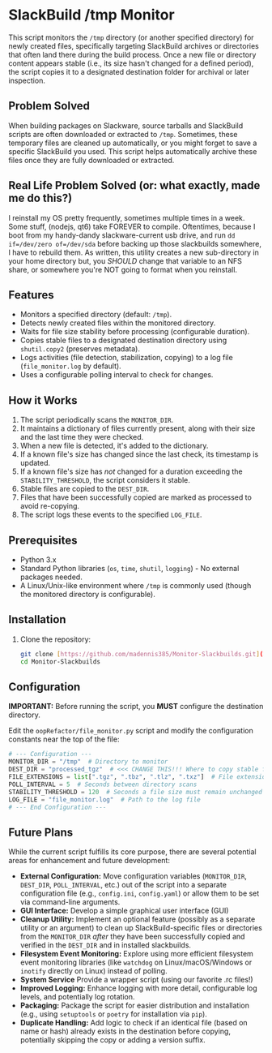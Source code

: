 # SlackBuild /tmp Monitor

This script monitors the `/tmp` directory (or another specified directory) for newly created files, specifically targeting SlackBuild archives or directories that often land there during the build process. Once a new file or directory content appears stable (i.e., its size hasn't changed for a defined period), the script copies it to a designated destination folder for archival or later inspection.

## Problem Solved

When building packages on Slackware, source tarballs and SlackBuild scripts are often downloaded or extracted to `/tmp`. Sometimes, these temporary files are cleaned up automatically, or you might forget to save a specific SlackBuild you used. This script helps automatically archive these files once they are fully downloaded or extracted.

## Real Life Problem Solved (or: what exactly, made me do this?)

I reinstall my OS pretty frequently, sometimes multiple times in a week. Some stuff, (nodejs, qt6) take FOREVER to compile. Oftentimes, because I boot from my handy-dandy slackware-current usb drive, and run `dd if=/dev/zero of=/dev/sda` before backing up those slackbuilds somewhere, I have to rebuild them. As written, this utility creates a new sub-directory in your home directory but, you *SHOULD* change that variable to an NFS share, or somewhere you're NOT going to format when you reinstall.

## Features

* Monitors a specified directory (default: `/tmp`).
* Detects newly created files within the monitored directory.
* Waits for file size stability before processing (configurable duration).
* Copies stable files to a designated destination directory using `shutil.copy2` (preserves metadata).
* Logs activities (file detection, stabilization, copying) to a log file (`file_monitor.log` by default).
* Uses a configurable polling interval to check for changes.

## How it Works

1.  The script periodically scans the `MONITOR_DIR`.
2.  It maintains a dictionary of files currently present, along with their size and the last time they were checked.
3.  When a new file is detected, it's added to the dictionary.
4.  If a known file's size has changed since the last check, its timestamp is updated.
5.  If a known file's size has *not* changed for a duration exceeding the `STABILITY_THRESHOLD`, the script considers it stable.
6.  Stable files are copied to the `DEST_DIR`.
7.  Files that have been successfully copied are marked as processed to avoid re-copying.
8.  The script logs these events to the specified `LOG_FILE`.

## Prerequisites

* Python 3.x
* Standard Python libraries (`os`, `time`, `shutil`, `logging`) - No external packages needed.
* A Linux/Unix-like environment where `/tmp` is commonly used (though the monitored directory is configurable).

## Installation

1.  Clone the repository:
    ```bash
    git clone [https://github.com/madennis385/Monitor-Slackbuilds.git](https://github.com/madennis385/Monitor-Slackbuilds.git)
    cd Monitor-Slackbuilds
    ```

## Configuration

**IMPORTANT:** Before running the script, you **MUST** configure the destination directory.

Edit the `oopRefactor/file_monitor.py` script and modify the configuration constants near the top of the file:

```python
# --- Configuration ---
MONITOR_DIR = "/tmp"  # Directory to monitor
DEST_DIR = "processed_tgz"  # <<< CHANGE THIS!!! Where to copy stable files
FILE_EXTENSIONS = list[".tgz", ".tbz", ".tlz", ".txz"]  # File extensions to monitor (probably doesn't need to change)
POLL_INTERVAL = 5  # Seconds between directory scans
STABILITY_THRESHOLD = 120  # Seconds a file size must remain unchanged to be considered stable (2 minutes)
LOG_FILE = "file_monitor.log"  # Path to the log file
# --- End Configuration ---
```

## Future Plans

While the current script fulfills its core purpose, there are several potential areas for enhancement and future development:

* **External Configuration:** Move configuration variables (`MONITOR_DIR`, `DEST_DIR`, `POLL_INTERVAL`, etc.) out of the script into a separate configuration file (e.g., `config.ini`, `config.yaml`) or allow them to be set via command-line arguments.
* **GUI Interface:** Develop a simple graphical user interface (GUI) 
* **Cleanup Utility:** Implement an optional feature (possibly as a separate utility or an argument) to clean up SlackBuild-specific files or directories from the `MONITOR_DIR` *after* they have been successfully copied and verified in the `DEST_DIR` and in installed slackbuilds.
* **Filesystem Event Monitoring:** Explore using more efficient filesystem event monitoring libraries (like `watchdog` on Linux/macOS/Windows or `inotify` directly on Linux) instead of polling.
* **System Service** Provide a wrapper script (using our favorite .rc files!)
* **Improved Logging:** Enhance logging with more detail, configurable log levels, and potentially log rotation.
* **Packaging:** Package the script for easier distribution and installation (e.g., using `setuptools` or `poetry` for installation via `pip`).
* **Duplicate Handling:** Add logic to check if an identical file (based on name or hash) already exists in the destination before copying, potentially skipping the copy or adding a version suffix.